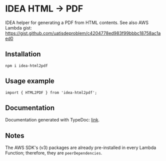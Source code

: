 # IDEA HTML -> PDF

IDEA helper for generating a PDF from HTML contents.
See also AWS Lambda gist: https://gist.github.com/uatisdeproblem/c4204778ed983f99bbbc18758ac1aed0

## Installation

`npm i idea-html2pdf`

## Usage example

```
import { HTML2PDF } from 'idea-html2pdf';
```

## Documentation

Documentation generated with TypeDoc: [link](https://uatisdeproblem.github.io/IDEA-html2pdf).

## Notes

The AWS SDK's (v3) packages are already pre-installed in every Lambda Function; therefore, they are `peerDependencies`.
